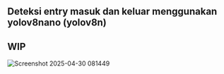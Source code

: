 ## Deteksi entry masuk dan keluar menggunakan yolov8nano (yolov8n)

## WIP
![Screenshot 2025-04-30 081449](https://github.com/user-attachments/assets/9b9fa756-7612-4a30-a81d-9f9cb763751d)
